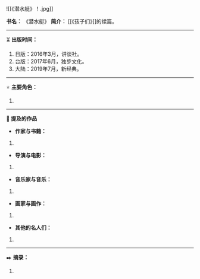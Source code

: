 
![[《潜水艇》！.jpg]]

**书名：** 《潜水艇》
**简介：** [[《孩子们》]]的续篇。

---

⏳ **出版时间：** 

1. 日版：2016年3月，讲谈社。
2. 台版：2017年6月，独步文化。
3. 大陆：2019年7月，新经典。

---

⭐ **主要角色：**

1. 

---

**📜 提及的作品**

- **作家与书籍：** 

1. 

- **导演与电影：** 

1. 

- **音乐家与音乐：** 

1. 

- **画家与画作：** 

1. 

- **其他的名人们：**

1. 

---

✒️ **摘录：** 

1. 